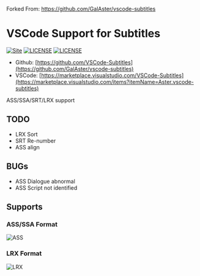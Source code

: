 Forked From: https://github.com/GalAster/vscode-subtitles

# VSCode Support for Subtitles

[![Site](https://img.shields.io/badge/Version-v0.3.x-%23FF4D5B.svg?style=flat-square)](https://github.com/GalAster/vscode-subtitles)
[![LICENSE](https://img.shields.io/badge/license-Anti%20996-blue.svg?style=flat-square)](https://github.com/996icu/996.ICU/blob/master/LICENSE)
[![LICENSE](https://img.shields.io/badge/license-MPL%202.0-blue.svg?style=flat-square)](https://github.com/GalAster/vscode-subtitles/blob/master/License.md)

- Github: [https://github.com/VSCode-Subtitles](https://github.com/GalAster/vscode-subtitles)
- VSCode: [https://marketplace.visualstudio.com/VSCode-Subtitles](https://marketplace.visualstudio.com/items?itemName=Aster.vscode-subtitles)

ASS/SSA/SRT/LRX support

## TODO

- LRX Sort
- SRT Re-number
- ASS align

## BUGs

- ASS Dialogue abnormal
- ASS Script not identified

## Supports

### ASS/SSA Format

![ASS](https://user-images.githubusercontent.com/17541209/57577856-1f068600-74b3-11e9-9dec-d88acafcfe0a.png)

### LRX Format

![LRX](https://user-images.githubusercontent.com/17541209/57577857-1f9f1c80-74b3-11e9-96e1-68061f7a7420.png)
